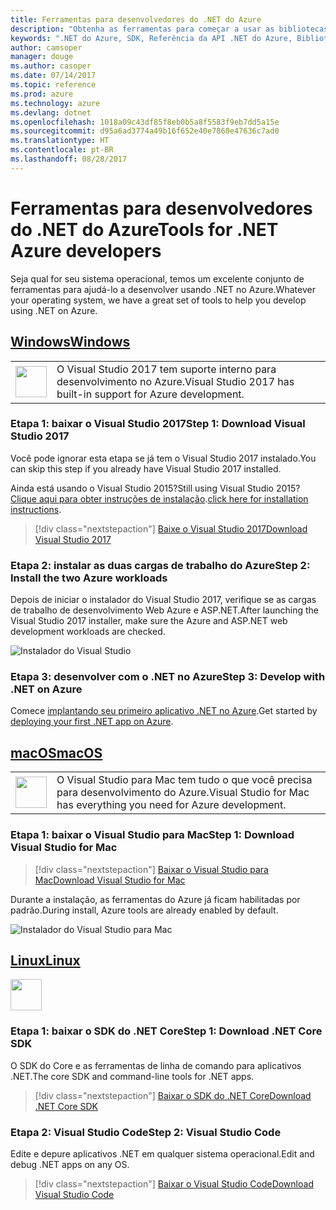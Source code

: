 ```yaml
---
title: Ferramentas para desenvolvedores do .NET do Azure
description: "Obtenha as ferramentas para começar a usar as bibliotecas .NET do Azure em um ambiente Windows, Linux ou Mac."
keywords: ".NET do Azure, SDK, Referência da API .NET do Azure, Biblioteca de classes .NET do Azure"
author: camsoper
manager: douge
ms.author: casoper
ms.date: 07/14/2017
ms.topic: reference
ms.prod: azure
ms.technology: azure
ms.devlang: dotnet
ms.openlocfilehash: 1018a09c43df85f8eb0b5a8f5583f9eb7dd5a15e
ms.sourcegitcommit: d95a6ad3774a49b16f652e40e7860e47636c7ad0
ms.translationtype: HT
ms.contentlocale: pt-BR
ms.lasthandoff: 08/28/2017
---
```

# <a name="tools-for-net-azure-developers"></a><span data-ttu-id="fd632-104">Ferramentas para desenvolvedores do .NET do Azure</span><span class="sxs-lookup"><span data-stu-id="fd632-104">Tools for .NET Azure developers</span></span>

<span data-ttu-id="fd632-105">Seja qual for seu sistema operacional, temos um excelente conjunto de ferramentas para ajudá-lo a desenvolver usando .NET no Azure.</span><span class="sxs-lookup"><span data-stu-id="fd632-105">Whatever your operating system, we have a great set of tools to help you develop using .NET on Azure.</span></span>

## <a name="windowstabwindows"></a>[<span data-ttu-id="fd632-106">Windows</span><span class="sxs-lookup"><span data-stu-id="fd632-106">Windows</span></span>](#tab/windows)

<table>
  <tr>
    <td width="50">
        <img src="https://docs.microsoft.com/en-us/media/logos/logo_vs-ide.svg" width="50" height="50"></img>
    </td>
    <td>
<span data-ttu-id="fd632-107">O Visual Studio 2017 tem suporte interno para desenvolvimento no Azure.</span><span class="sxs-lookup"><span data-stu-id="fd632-107">Visual Studio 2017 has built-in support for Azure development.</span></span>
    </td>
  </tr>
</table>

### <a name="step-1-download-visual-studio-2017"></a><span data-ttu-id="fd632-108">Etapa 1: baixar o Visual Studio 2017</span><span class="sxs-lookup"><span data-stu-id="fd632-108">Step 1: Download Visual Studio 2017</span></span>

<span data-ttu-id="fd632-109">Você pode ignorar esta etapa se já tem o Visual Studio 2017 instalado.</span><span class="sxs-lookup"><span data-stu-id="fd632-109">You can skip this step if you already have Visual Studio 2017 installed.</span></span>

<span data-ttu-id="fd632-110">Ainda está usando o Visual Studio 2015?</span><span class="sxs-lookup"><span data-stu-id="fd632-110">Still using Visual Studio 2015?</span></span>  <span data-ttu-id="fd632-111">[Clique aqui para obter instruções de instalação](dotnet-sdk-vs2015-install.md).</span><span class="sxs-lookup"><span data-stu-id="fd632-111">[click here for installation instructions](dotnet-sdk-vs2015-install.md).</span></span>

> [!div class="nextstepaction"]
> [<span data-ttu-id="fd632-112">Baixe o Visual Studio 2017</span><span class="sxs-lookup"><span data-stu-id="fd632-112">Download Visual Studio 2017</span></span>](https://www.visualstudio.com/downloads/)


### <a name="step-2-install-the-two-azure-workloads"></a><span data-ttu-id="fd632-113">Etapa 2: instalar as duas cargas de trabalho do Azure</span><span class="sxs-lookup"><span data-stu-id="fd632-113">Step 2: Install the two Azure workloads</span></span>

<span data-ttu-id="fd632-114">Depois de iniciar o instalador do Visual Studio 2017, verifique se as cargas de trabalho de desenvolvimento Web Azure e ASP.NET.</span><span class="sxs-lookup"><span data-stu-id="fd632-114">After launching the Visual Studio 2017 installer, make sure the Azure and ASP.NET web development workloads are checked.</span></span>

![Instalador do Visual Studio](media/dotnet-tools/azure-workloads.png)

### <a name="step-3-develop-with-net-on-azure"></a><span data-ttu-id="fd632-116">Etapa 3: desenvolver com o .NET no Azure</span><span class="sxs-lookup"><span data-stu-id="fd632-116">Step 3: Develop with .NET on Azure</span></span>

<span data-ttu-id="fd632-117">Comece [implantando seu primeiro aplicativo .NET no Azure](https://docs.microsoft.com/azure/app-service-web/app-service-web-get-started-dotnet).</span><span class="sxs-lookup"><span data-stu-id="fd632-117">Get started by [deploying your first .NET app on Azure](https://docs.microsoft.com/azure/app-service-web/app-service-web-get-started-dotnet).</span></span>


## <a name="macostabmacos"></a>[<span data-ttu-id="fd632-118">macOS</span><span class="sxs-lookup"><span data-stu-id="fd632-118">macOS</span></span>](#tab/macos)
<table>
  <tr>
    <td width="50">
        <img src="https://docs.microsoft.com/en-us/media/logos/logo_vs-mac.svg" width="50" height="50"></img>
    </td>
    <td>
<span data-ttu-id="fd632-119">O Visual Studio para Mac tem tudo o que você precisa para desenvolvimento do Azure.</span><span class="sxs-lookup"><span data-stu-id="fd632-119">Visual Studio for Mac has everything you need for Azure development.</span></span>
    </td>
  </tr>
</table>


### <a name="step-1-download-visual-studio-for-mac"></a><span data-ttu-id="fd632-120">Etapa 1: baixar o Visual Studio para Mac</span><span class="sxs-lookup"><span data-stu-id="fd632-120">Step 1: Download Visual Studio for Mac</span></span>

> [!div class="nextstepaction"]
> [<span data-ttu-id="fd632-121">Baixar o Visual Studio para Mac</span><span class="sxs-lookup"><span data-stu-id="fd632-121">Download Visual Studio for Mac</span></span>](https://www.visualstudio.com/vs/visual-studio-mac/)

<span data-ttu-id="fd632-122">Durante a instalação, as ferramentas do Azure já ficam habilitadas por padrão.</span><span class="sxs-lookup"><span data-stu-id="fd632-122">During install, Azure tools are already enabled by default.</span></span>

![Instalador do Visual Studio para Mac](media/dotnet-tools/azure-vsmac.png)

## <a name="linuxtablinux"></a>[<span data-ttu-id="fd632-124">Linux</span><span class="sxs-lookup"><span data-stu-id="fd632-124">Linux</span></span>](#tab/linux)

<img src="https://docs.microsoft.com/en-us/visualstudio/products/images/vs-code.svg" width="50" height="50"></img>

### <a name="step-1-download-net-core-sdk"></a><span data-ttu-id="fd632-125">Etapa 1: baixar o SDK do .NET Core</span><span class="sxs-lookup"><span data-stu-id="fd632-125">Step 1: Download .NET Core SDK</span></span>

<span data-ttu-id="fd632-126">O SDK do Core e as ferramentas de linha de comando para aplicativos .NET.</span><span class="sxs-lookup"><span data-stu-id="fd632-126">The core SDK and command-line tools for .NET apps.</span></span>

> [!div class="nextstepaction"]
> [<span data-ttu-id="fd632-127">Baixar o SDK do .NET Core</span><span class="sxs-lookup"><span data-stu-id="fd632-127">Download .NET Core SDK</span></span>](https://www.microsoft.com/net/core)

### <a name="step-2-visual-studio-code"></a><span data-ttu-id="fd632-128">Etapa 2: Visual Studio Code</span><span class="sxs-lookup"><span data-stu-id="fd632-128">Step 2: Visual Studio Code</span></span>

<span data-ttu-id="fd632-129">Edite e depure aplicativos .NET em qualquer sistema operacional.</span><span class="sxs-lookup"><span data-stu-id="fd632-129">Edit and debug .NET apps on any OS.</span></span>

> [!div class="nextstepaction"]
> [<span data-ttu-id="fd632-130">Baixar o Visual Studio Code</span><span class="sxs-lookup"><span data-stu-id="fd632-130">Download Visual Studio Code</span></span>](https://code.visualstudio.com)